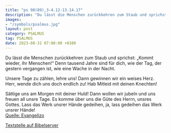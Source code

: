 ```yaml
---
title: "ps 90(89),3-4.12-13.14.17"
description: "Du lässt die Menschen zurückkehren zum Staub und sprichst: „Kommt wieder, ihr Menschen!“ Denn tausend Jahre sind für dich, wie der Tag, der gestern vergangen ist, wie eine Wache in der Nacht.  Unsere Tage zu zählen, lehre uns! Dann gewinnen wir ein weises Herz. Herr, wende di...."
images:
- "/symbols/psalmus.jpg"
layout: post
category: PSALMUS
tag: PSALMUS
date: 2023-08-31 07:00:00 +0100
---
```

Du lässt die Menschen zurückkehren zum Staub
und sprichst: „Kommt wieder, ihr Menschen!“
Denn tausend Jahre sind für dich,
wie der Tag, der gestern vergangen ist,
wie eine Wache in der Nacht.

Unsere Tage zu zählen, lehre uns!
Dann gewinnen wir ein weises Herz.
Herr, wende dich uns doch endlich zu!
Hab Mitleid mit deinen Knechten!

Sättige uns am Morgen mit deiner Huld!
Dann wollen wir jubeln und uns freuen all unsre Tage.<!--more-->
Es komme über uns die Güte des Herrn, unsres Gottes.
Lass das Werk unsrer Hände gedeihen,
ja, lass gedeihen das Werk unsrer Hände!<br>
[Quelle: Evangelizo](https://evangeliumtagfuertag.org/DE/gospel)

[Textstelle auf Bibelserver](https://www.bibleserver.com/EU/ps90(89),3-4.12-13.14.17)
